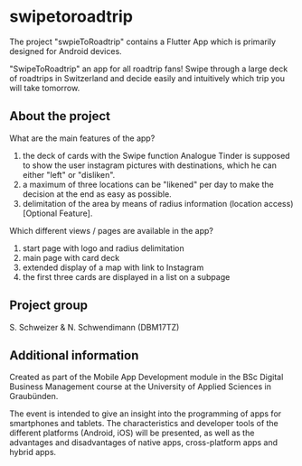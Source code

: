 # swipetoroadtrip

The project "swpieToRoadtrip" contains a Flutter App which is primarily designed for Android devices.

"SwipeToRoadtrip" an app for all roadtrip fans! Swipe through a large deck of roadtrips in Switzerland and decide easily and intuitively which trip you will take tomorrow. 

## About the project

What are the main features of the app?
1. the deck of cards with the Swipe function Analogue Tinder is supposed to show the user instagram pictures with destinations, which he can either "left" or "disliken". 
2. a maximum of three locations can be "likened" per day to make the decision at the end as easy as possible. 
3. delimitation of the area by means of radius information (location access) [Optional Feature].

Which different views / pages are available in the app?
1. start page with logo and radius delimitation
2. main page with card deck
3. extended display of a map with link to Instagram
4. the first three cards are displayed in a list on a subpage

## Project group
S. Schweizer & N. Schwendimann (DBM17TZ)

## Additional information
Created as part of the Mobile App Development module in the BSc Digital Business Management course at the University of Applied Sciences in Graubünden.

The event is intended to give an insight into the programming of apps for smartphones and tablets. The characteristics and developer tools of the different platforms (Android, iOS) will be presented, as well as the advantages and disadvantages of native apps, cross-platform apps and hybrid apps.

